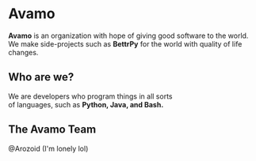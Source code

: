 # Avamo

**Avamo** is an organization with hope of giving good software to the world.
We make side-projects such as **BettrPy** for the world with quality of life changes.

## Who are we?

We are developers who program things in all sorts  
of languages, such as **Python, Java, and Bash.**

## The Avamo Team

@Arozoid (I'm lonely lol)
